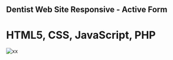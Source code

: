 ## Dentist Web Site Responsive - Active Form ##

 <h1>HTML5, CSS, JavaScript, PHP</h1>

![xx](https://user-images.githubusercontent.com/105823500/230644879-8ea18941-697a-4244-9ae7-8cb49adcf1cd.gif)


